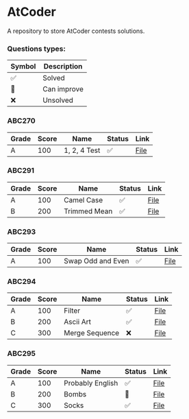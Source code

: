 # AtCoder

A repository to store AtCoder contests solutions.

### Questions types: 

| Symbol              | Description           |
|---------------------|-----------------------|
| :white_check_mark:  | Solved                |
| :construction:      | Can improve           |
| :x:                 | Unsolved              |

### ABC270

| Grade | Score | Name         | Status             | Link                                                                                                |
|-------|-------|--------------|--------------------|-----------------------------------------------------------------------------------------------------|
| A     | 100   | 1, 2, 4 Test | :white_check_mark: | [File](https://github.com/johnazedo/programming-contests/blob/main/atcoder/abc270/a_1_2_4_test.cpp) | 

### ABC291

| Grade | Score | Name         | Status             | Link                                                                                                 |
|-------|-------|--------------|--------------------|------------------------------------------------------------------------------------------------------|
| A     | 100   | Camel Case   | :white_check_mark: | [File](https://github.com/johnazedo/programming-contests/blob/main/atcoder/abc291/a_camel_case.cpp)    | 
| B     | 200   | Trimmed Mean | :white_check_mark: | [File](https://github.com/johnazedo/programming-contests/blob/main/atcoder/abc291/b_trimmed_mean.cpp) |
### ABC293

| Grade | Score | Name              | Status             | Link                                                                                                     |
|-------|-------|-------------------|--------------------|----------------------------------------------------------------------------------------------------------|
| A     | 100   | Swap Odd and Even | :white_check_mark: | [File](https://github.com/johnazedo/programming-contests/blob/main/atcoder/abc293/a_swap_odd_and_even.cpp) | 

### ABC294

| Grade | Score | Name           | Status             | Link                                                                                                   |
|-------|-------|----------------|--------------------|--------------------------------------------------------------------------------------------------------|
| A     | 100   | Filter         | :white_check_mark: | [File](https://github.com/johnazedo/programming-contests/blob/main/atcoder/abc294/a_filter.cpp)          | 
| B     | 200   | Ascii Art      | :white_check_mark: | [File](https://github.com/johnazedo/programming-contests/blob/main/atcoder/abc294/b_ascii_art.cpp)       |
| C     | 300   | Merge Sequence | :x:                | [File](https://github.com/johnazedo/programming-contests/blob/main/atcoder/abc294/c_merge_sequences.cpp) |

### ABC295

| Grade | Score | Name             | Status         | Link                                                                                                    |
|-------|-------|------------------|----------------|---------------------------------------------------------------------------------------------------------|
| A     | 100   | Probably English | :white_check_mark: | [File](https://github.com/johnazedo/programming-contests/tree/main/atcoder/abc295/a_probably_english.cpp) | 
| B     | 200   | Bombs            | :construction: | [File](https://github.com/johnazedo/programming-contests/tree/main/atcoder/abc295/b_bombs.cpp)           |
| C     | 300   | Socks            | :white_check_mark: | [File](https://github.com/johnazedo/programming-contests/tree/main/atcoder/abc295/c_socks.cpp) |